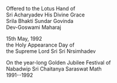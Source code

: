 Offered to the Lotus Hand of\
Sri Acharyadev His Divine Grace\
Srila Bhakti Sundar Govinda\
Dev-Goswami Maharaj

15th May, 1992\
the Holy Appearance Day of\
the Supreme Lord Sri Sri Nrsimhadev

On the year-long Golden Jubilee Festival of\
Nabadwip Sri Chaitanya Saraswat Math\
1991--1992
